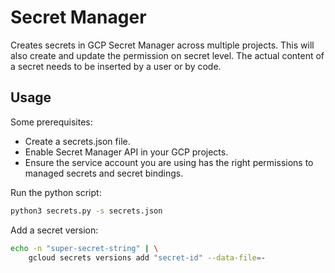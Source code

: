 # Secret Manager

Creates secrets in GCP Secret Manager across multiple projects.
This will also create and update the permission on secret level.
The actual content of a secret needs to be inserted by a user or by code.

## Usage

Some prerequisites:
* Create a secrets.json file.
* Enable Secret Manager API in your GCP projects.
* Ensure  the service account you are using has the right permissions to managed secrets and secret bindings.

Run the python script:
```bash
python3 secrets.py -s secrets.json
```

Add a secret version:
```bash
echo -n "super-secret-string" | \
    gcloud secrets versions add "secret-id" --data-file=-
```
